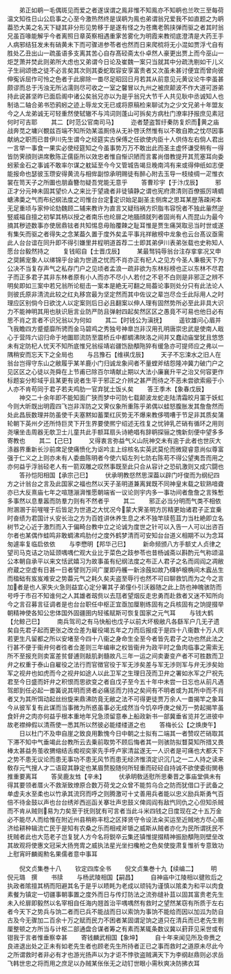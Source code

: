 <!-- { "loadSidebar": true } -->
　　弟正如鹖一毛偶斑见而爱之者遂误谓之鳯非惟不知鳯亦不知鹖也兰吹三至每荷温文知徃日山公启事之心至今激热然终是误鹖为鳯也弟谓翁兄爱我不如直题之为鹖葢恐大美之名天下疑其非分形见势移于是遂有怪之为苍鹰老鹘挟弹而驱之者其时翁兄虽百喙能解乎今者离照日章英察相遇重雺苦雾化为明霞来教彻底澄清是大药王手人病邪结狂发未有硝黄未下而可骤进参苓者也然而日来爬梳将无小混如贾浮弋自有胜处乙丑出山一疏虽语多支离其苦心自存髙硁斋太仆卓然人豪更出贾上而今巫山一炬芝萧并焚此则弟所大虑也又弟谓今日论及崔魏一案只当就其中分疏洗剔如干儿义子生祠颂徳之徒不必言矣其次则其委蛇取容安享富贵者又次虽未甚讨便宜而曾向彼伸寃诉屈作可怜之色者于此廓除一畨尽足昭回日月若其从前意见元黄议论牛李虽甚颇谬而总于汚浊无所沾濡则尽可收之一室之馨冒以九州之被庶颠波不作大道可游弟持此说甚坚昨已面启阁中诸公矣翁兄亦以为是乎翁兄大节千人共见耿中丞诚知人也制诰二轴合弟书恐鸦蚓之迹上辱龙文无已或将原稿检来聊试为之少文兄弟十年盟友今之人龙弟诚无可轻重然使轼辙不与鸿词则蓬山可拆矣方病杜门潦率抒报庶见素冠何时可吉耶
　　其二【时范公官南司马】
　　迩者楚盗暂纡秦防复炽而黄之庙战奔苋之墉兴覩兹百端不知所効某滥厠侍从无补啓沃然惟有以不敢自欺之忱尽因事献纳之职而已昔伊川先生谓今之经筵实古保傅之任欲使内臣十人供侍左右倘人君出一言举一事食一果实必使经筵知之今虽事势万万不敢出此而圣主虚怀谦受稍有一得皆防霁顔则讲席敷陈正儒臣所以效忠者惟自惭识陋而言畧尚借教提开其荒塞耳向委蚓萦金石之事诚不敢率尔谋之躭延至今今又管城告竭旦晚南鸿有来或得伸纸如志便能报命也瑟彼玉瓒安得黄流与相侔副惊承明赐徒有醉心附去玉导一枝绫绸一疋惟衣裳在笥天子之所圗也朋盍簪勿疑吾党能无意乎
　　答曹珍宇【于汴戊辰】
　　邪正才分元神未固其望价人之来比于望歳者非徒镇静之谓也宪府肃清则百僚振厉靖蜩螗沸羮之气而布纪纲法度之司惟台台定定识始足副圣主侧席之思耳某歴落疎闲本无足重顷与家仲论劾魏顾二辅来教许为直言又疑珰祸方炽脂韦容恱者不独此軰然逆竪威福自擅之初挈其柄以授之者南乐也纶扉之地腼顔就列者固尚有人而昆山为最今摘其秽迹数事亦使居鼎铉者共知惕息毋贻覆餗之耻耳惟是贾生痛哭取忌当时世或遂有集矢而驱之者得失之念某葢久置于度外矣孟平事兆祥敝榜中龙象也云台髙议亟需此人台台谊在同升即不得引嫌里井程明道首荐二士即其弟伊川表弟张载也史称知人愿台台毅然持之
　　复钱昭自【士晋戊辰】
　　某最驽钝辱翁台注存挛挛况又申之奨餙宠象人以绨锦乎台谕为世道之忧而不肖亦正有杞人之见方今圣人秉极天下为公决不当复存声气之私存门户之见顷者孟浪一疏非欲为东林标榜也正以东林不尽君子而正多君子其非东林者原有小人而亦不尽小人若付之不皂不白则是非邪正之辨不明矣即如三案中若兄翁所论梃击一案本是絶无可翻之局葢论事则处分只有此法论人则彼氏原非清流此较之红丸移宫最为坚定然而其中佐议之辈岂尽佥壬此际用人之时理应区别倘今日欲沈人以定案则后日必且翻案以伸人理有固然势所必至此非具大识力不能神明其用也肤识巵言业防严防且弹射四起矣然区区之愚竟不可易也他日必有思不肖之言者不识兄翁以为何如
　　其二【时钱公为滇抚】
　　遥钦雄问心眉并飞我瞻四方蹙蹙靡所骋而金马碧鸡之秀独号神臯岂非汉用孔明唐崇忠武是使南人戢心于营阵六诏归命于地圗耶流防至震桥丘中都蜩沸陜洛之间并又蠢动庙堂犹且悠悠未有定防杞人忧天不知所底惟兄翁绥靖岩疆饬励頺陁猝有缓急亦可提师应之弗以一隅稍安而忘天下之全局也
　　与吕豫石【维褀戊辰】
　　天子不忘涑水之旧人在翁台岂得守东山之敝履乎某羊鹿小门归诚龙象间者不量螳斧结怨隆冲冀力破门户之见区区之心徒以尧舜在上节甫已除百尔靖献止期以大法小廉襄升平之治又何容更作标题妄分畛域乎且某更有说者生平于邪正之介辨之甚严而待之不恶未尝欲索瘢于小人亦不肯苟同于君子若夫鸡肋一官弃犹土饭乆矣
　　答王季木【象春戊辰】
　　神交二十余年即不能知面广狭而梦中可防七载颠波龙蛇走陆清霜皎月罣于妖虹今则大昕既出明霞四飞岂非浑防之又霁仪象所重陈乎弟偶以蛙怒腹胀发其詹詹然而处此昌辰数理并防虽使千夫塞黙如蓄栗红灰势无不爆来教侈啁嘈于节足非其质矣蒲轮朝下英州夕还所恃巨灵下开生界要使熈宁绍述无徃复之忧钟乳芒硝有循环之用则尧壌坐击周器无欹卫士儿童共此手额耳扇头诗絶唱有辞鹖探骊之愧新刻便中望多多寄教也
　　其二【己巳】
　　又得衷言弥益气义山阮神交未有逾于此者也世灰大涤器界重新长沙前席足使痛愤化为讴吟主上综核名实英武莫伦而微窥睿意尚似尊富强于仁义之上则亦未有人委曲陈明者今使六韬左列七防右陈苟不得公望夷吾而用之亦何益乎浮翁硁老人有一箭双雕之叹然事既至此只合从容计之恐矶激则又成穴闘也
　　答孙恺阳相国【承宗己巳】
　　伏承明教惄然思深葢以辟门吁俊而为纲纪四方之计翁台之言及此国家之福也然以天子圣明道兼离巽既不同神皇末载之软熟喑聋亦已大反熹庙七年之喧豗漰湃惟愿朝端省一议论则宇内多一事功间者詹詹之言殊慙多事然以息羣嚣而防羣力则有不然者乎
　　其二
　　邪正必当分明而气类不相依附溷溷于前嘊嘊于后皆足为世道之大忧况今蒙大霁圣明方厉精更始诸君子正宜乗时奋绩为君国计乆安长治之方为百姓讲休养生息之术不独竿牍苞苴力当杜絶即立名树节之心近于激烈而入于偏畸台教中立之论诚为度世之针可以入告一人可以出咨百尔者也某偶作蛙鸣非敢蜩沸鸡肋付之度外鹤梦清而可安知台台道义相期不以为念耳匆遽率复临启依依
　　与李懋明【邦华己巳】
　　新命频颁八方手额丈人贞律之望司马克诘之功延颈喁喁伫观大业比于菜色之跂参苓也昔杨诚斋以斟酌元气称颂温公本朝自承平以来文恬武嬉习为故事虽有纪纲法度之布正人君子之名而闾阎之凋敝府蔵之空虚有日甚一日者譬则万间广厦即丹艧一新涂蔇如故乃欂栌榱桷间木蠧丛生而楹础有岌岌难安之势葢元气之耗久矣夫盗至辱行也然不可曰聊救饥而为之今之言加者是也人家失火急则益宜心定分署其子弟僮仆引沃器随之此上防也神魄骇防而号呼于市召不知谁何之人其雄者刼赀以去尫者望烟反走忠勇而赴救者又迷不知所向今之言召募言征调者是也台台职任中枢正宜亟加厘剔练固有之兵核固有之饷提掇举朝精神使各知公忠体国外固疆圉内轻徭赋斯可恢复国家之元气耳
　　与钱大鹤【允鲸己巳】
　　南兵驾司之有马快船也戊子以前大坏极敝凡各繇军户几无孑遗矣自先君子起而更张之改佥差为雇役竭五年之力而后报成于是四十八衞数十万人庆若更生凡留都之所以安堵至今四十八衞之身命生全至今者皆先君子之功也然此法之行甚不便于衞弁何者徃者佥差则三年编审之权皆衞弁为政平时之鱼肉临事之需索无所不至报充则卖富差贫督逋则敲肌剥髓故凡三年一运之间卖妻变产者不可胜数而卫弁之权重于泰山自雇役之法行而官徴官役于军无渉矣差与军无渉则军与弁无渉矣始军之视弁也如虎而今之视弁如途人以此卫军之生理日茂而卫弁之署如氷军之尸祝先君至今日盛而奸弁之积恨而思欲变之者自戊子至今五十年中未尝一日忘也从前凡遇驾郎到任必起一畨簧说其明而贤者必痛惩而力持之矣间有不明者或为其所中而不肖者又为其所饵动起丝纷旋来鼎沸防竟无敝之法不可得更徒贾万余人一畨揭竿之象耳今从彼军复有此谋而当事微为所惑虽事必无成然当今饥卒呼庚之候万一势起揭竿虽食奸弁之肉亦何益乎根本重地年兄急须留意奉上船政新书一部冀垂省览并乞进彼中故老襟绅假以清燕使一悉其所以然彼必能缕缕道之也
　　答梅长公【之焕庚午】
　　日以杜门不及申自崖之致良用歉愧今日中朝之士拟有二端其一者赞叹芒硝取其下滞不知中气垂竭此台教所云去乗前取势不顾后悔者其一则骇防拟瞀莫知所措又畏棒太甚益务茧收猬缩结舌痴视奕家先手呼卢家清盆遂无一人识者是可痛也大都天下之势不患无议论而患无事功不患无风节而患无经济惟湏定识沉几之一二人持之读来敎存元气搜人才二语窥其静定也某眉赘股随何所轻重而硁硁自持诚不欲使委街閴巷推重要离耳
　　答吴鹿友甡【辛未】
　　伏承眀敎适慰所思秦晋之事庙堂俱未有得其要领者厝火不救渐致燎原合数万荷戈之众曾不能剪乌合之防而犹借口于武备之单虚夫水至柔也以竹承其流窍而呼之则腾激可十丈善用兵者能以忠义励兵斯勇气百倍不待金鼓以声也台台绣斧西巡函关搴壮声忠鼓义俾闾阎有敌忾同仇之心但知杀贼而不肯从贼则易为力矣至于抚则犹有可言者当此斗米四钱之日度现在之十五万金必不能尽人而给惟在附近州县稍称丰稔之区择贤守令设法籴买运至近贼地方尽心赈济给耕种辑流亡民于是知有农桑之乐而相戒斧锧之威斯从贼者亦化为民所谓抚民不抚贼者此也大范老子岂复犹人方今名将鋭卒云集还镇惟提掇精神振励頺陁则壁垒改其故观将使惠文冠采大扬兠胄之威执法星光坐扫欃枪之色矣使旋肃复惟祈专意致功上慰宵旰麟阁勲名果儒者意中事耳






　　倪文贞集巻十八
　　钦定四库全书
　　倪文贞集巻十九【续编二】
　　明　倪元璐　撰
　　书牍
　　与杨武陵相国【嗣昌】
　　自神庙中江陵相以徤败后之执政者隂擅其柄而阳避其名于是乎以瞆眊为老成以顽钝为谨慎以隂柔为和平以肉食素餐为镇定一切疆事朝事置之度外而日与传灯防法之流弥缝补苴以固其富贵老先生未入纶扉即毅然以名宰相自任海内翘首治平喁喁然有救时之望然某窃有所质于左右者今天下之势兵与饷二者而已兵不能战而日以索饷为事饷不能给而因以加泒为防自古及今无骤加二百余十万之赋而民力不困者某固谓足饷之道只在清兵而已老先生剔厘整顿之方所当与计枢二部通盘合谋者筹之有素而某辄条数议冀以葑菲见采世或有钳我于言者惟垂察幸甚
　　寄钱麟武相国【象坤】
　　自十年来闻见所及帝赉之良进退出处之正未有如老先生者也顾老先生所持者正已之事而救时之道原未尽此今之所谓救时者非必有才也游光扬声以为才讵不悖欤盗贼满天下为李纲赵鼎则必求岳飞韩世忠之将而用之庶足以办贼某伥伥无之动钉世眼小需秋爽决防拂衣耳
